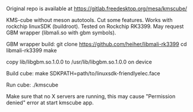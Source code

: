 Original repo is available at https://gitlab.freedesktop.org/mesa/kmscube/

KMS-cube without meson autotools.
Cut some features.
Works with rockchip linuxSDK (buildroot).
Tested on Rockchip RK3399.
May request GBM wrapper (libmali.so with gbm symbols).

GBM wrapper build:
git clone https://github.com/heiher/libmali-rk3399
cd libmali-rk3399
make

copy lib/libgbm.so.1.0.0 to /usr/lib/libgbm.so.1.0.0 on device

Build cube:
make SDKPATH=path/to/linuxsdk-friendlyelec.face

Run cube:
./kmscube

Make sure that no X servers are running, this may cause "Permission denied" error at start kmscube app.